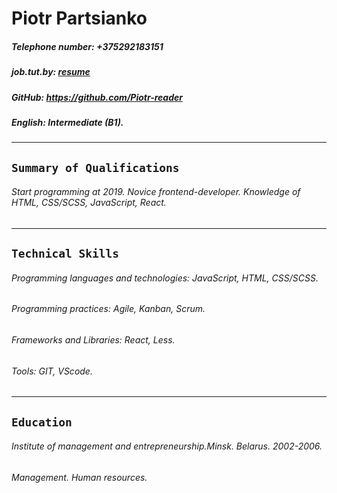  
# Piotr Partsianko
##### Telephone number: +375292183151
##### job.tut.by: [resume](https://rabota.by/resume/f4428ee8ff08717da90039ed1f36306e655766)
##### GitHub: https://github.com/Piotr-reader
##### English: *Intermediate (B1).*
---
## `Summary of Qualifications`
###### Start programming at 2019. Novice frontend-developer. Knowledge of HTML, CSS/SCSS, JavaScript, React. 
---
## `Technical Skills`
###### Programming languages and technologies: JavaScript, HTML, CSS/SCSS.
###### Programming practices: Agile, Kanban, Scrum.
###### Frameworks and Libraries: React, Less.
###### Tools: GIT, VScode.
---
## `Education`
###### Institute of management and entrepreneurship.Minsk. Belarus. 2002-2006.
###### Management. Human resources.